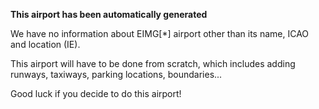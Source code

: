 **This airport has been automatically generated**

We have no information about EIMG[*] airport other than its name, ICAO and location (IE).

This airport will have to be done from scratch, which includes adding runways, taxiways, parking locations, boundaries...

Good luck if you decide to do this airport!